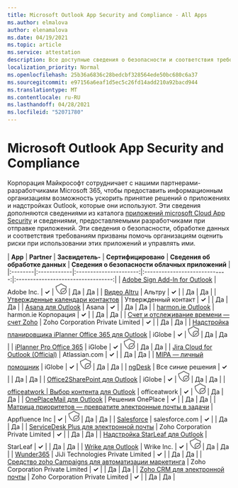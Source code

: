 ```yaml
---
title: Microsoft Outlook App Security and Compliance - All Apps
ms.author: elmalova
author: elenamalova
ms.date: 04/19/2021
ms.topic: article
ms.service: attestation
description: Все доступные сведения о безопасности и соответствия требованиям для всех приложений Microsoft Outlook.
localization_priority: Normal
ms.openlocfilehash: 25b36a6836c28bedcbf328564ede50bc680c6a37
ms.sourcegitcommit: e97156a6eaf1d5ec5c26fd14add210a92bacd944
ms.translationtype: MT
ms.contentlocale: ru-RU
ms.lasthandoff: 04/28/2021
ms.locfileid: "52071780"
---
```

# <a name="microsoft-outlook-app-security-and-compliance"></a>Microsoft Outlook App Security and Compliance

Корпорация Майкрософт сотрудничает с нашими партнерами-разработчиками Microsoft 365, чтобы предоставить информационным организациям возможность ускорить принятие решений о приложениях и надстройках Outlook, которые они используют. Эти сведения дополняются сведениями из каталога [приложений microsoft Cloud App Security](https://www.microsoft.com/en-us/enterprise-mobility-security/cloud-app-security) и сведениями, предоставляемыми разработчиками при отправке приложений. Эти сведения о безопасности, обработке данных и соответствия требованиям призваны помочь организациям оценить риски при использовании этих приложений и управлять ими.

| **App** | **Partner** | **Засвидетель-** | **Сертифицировано** | **Сведения об обработке данных** | **Сведения о безопасности облачных приложений** |
|:--------|:------------|:----------------------:|:-----------------------------:|:----------------------------------:|
| [Adobe Sign Add-In for Outlook](./adobe-inc-sign-add-in-for-outlook.md) | Adobe Inc. | **✓** | <img alt="Certified application badge" src="../media/certified-badge.png" height="25" width="25" /> | Да | Да |
| [Видео Altru](./altru-videos.md) | Альтру | **✓** |  | Да | Да |
| [Утвержденные календари контактов](./approved-contact-calendars.md) | Утвержденный контакт | **✓** |  | Да | Да |
| [Asana для Outlook](./asana-for-outlook.md) | Asana | **✓** |  | Да | Да |
| [harmon.ie Outlook](./harmonie-corporation-for-outlook.md) | harmon.ie Корпорация | **✓** |  | Да | Да |
| [Счет и отслеживание времени — счет Zoho](./zoho-corporation-private-limited-invoice-and-time-tracking.md) | Zoho Corporation Private Limited | **✓** |  | Да | Да |
| [Надстройка планировщика iPlanner Office 365 для Outlook](./iglobe-iplanner-office-365-planner-add-in-for-outlook.md) | iGlobe | **✓** | <img alt="Certified application badge" src="../media/certified-badge.png" height="25" width="25" /> | Да | Да |
| [iPlanner Pro Office 365](./iglobe-iplanner-pro-office-365.md) | iGlobe | **✓** | <img alt="Certified application badge" src="../media/certified-badge.png" height="25" width="25" /> | Да | Да |
| [Jira Cloud for Outlook (Official)](./atlassiancom-jira-cloud-for-outlook-official.md) | Atlassian.com | **✓** |  | Да | Да |
| [MIPA — личный помощник](./iglobe-mipa-your-own-personal-assistant.md) | iGlobe | **✓** | <img alt="Certified application badge" src="../media/certified-badge.png" height="25" width="25" /> | Да | Да |
| [ngDesk](./all-blue-solutions-ngdesk.md) | Все синие решения | **✓** |  | Да | Да |
| [Office2SharePoint для Outlook](./iglobe-office2sharepoint-for-outlook.md) | iGlobe | **✓** | <img alt="Certified application badge" src="../media/certified-badge.png" height="25" width="25" /> | Да | Да |
| [officeatwork | Выбор контента для Outlook](./officeatwork-officeatworkcontent-chooser-for-outlook.md) | officeatwork | **✓** | <img alt="Certified application badge" src="../media/certified-badge.png" height="25" width="25" /> | Да | Да |
| [OnePlaceMail для Outlook](./oneplace-solutions-oneplacemail-for-outlook.md) | Решения OnePlace | **✓** |  | Да | Да |
| [Матрица приоритетов — превратите электронные почты в задачи](./appfluence-inc-priority-matrix-turn-emails-into-tasks.md) | Appfluence Inc | **✓** | <img alt="Certified application badge" src="../media/certified-badge.png" height="25" width="25" /> | Да | Да |
| [Salesforce](./salesforcecom-salesforce.md) | salesforce.com | **✓** |  | Да | Да |
| [ServiceDesk Plus для электронной почты](./zoho-corporation-private-limited-servicedesk-plus-for-email.md) | Zoho Corporation Private Limited | **✓** |  | Да | Да |
| [Надстройка StarLeaf для Outlook](./starleaf-add-in-for-outlook.md) | StarLeaf | **✓** |  | Да | Да |
| [Wrike для Outlook](./wrike-inc-for-outlook.md) | Wrike Inc. | **✓** | <img alt="Certified application badge" src="../media/certified-badge.png" height="25" width="25" /> | Да | Да |
| [Wunder365](./jiji-technologies-private-limited-wunder365.md) | JiJi Technologies Private Limited | **✓** |  | Да | Да |
| [Средство zoho Campaigns для автоматизации маркетинга](./zoho-corporation-private-limited-campaigns-tool-for-marketing-automation.md) | Zoho Corporation Private Limited | **✓** |  | Да | Да |
| [Zoho CRM для электронной почты](./zoho-corporation-private-limited-crm-for-email.md) | Zoho Corporation Private Limited | **✓** |  | Да | Да |
